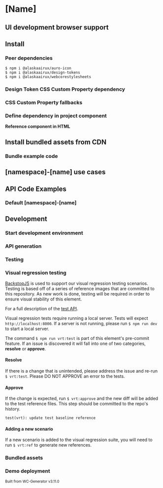 <!--
The README.md file is a compiled document. No edits should be made directly to this file.

README.md is created by running `npm run build:markdownDocs`.

This file is generated based on a template fetched from
`https://raw.githubusercontent.com/AlaskaAirlines/WC-Generator/master/componentDocs/README.md`
and copied to `./componentDocs/README.md` each time the the docs are compiled.

The following sections are editable by making changes to the following files:

| SECTION                | DESCRIPTION                                       | FILE LOCATION                       |
|------------------------|---------------------------------------------------|-------------------------------------|
| Description            | Description of the component                      | `./docs/partials/description.md`    |
| Use Cases              | Examples for when to use this component           | `./docs/partials/useCases.md`       |
| Additional Information | For use to add any component specific information | `./docs/partials/readmeAddlInfo.md` |
| Component Example Code | HTML sample code of the components use            | `./apiExamples/basic.html`          |
-->

# [Name]

<!-- AUROLABS-GENERATED-CONTENT:START (REMOTE:url=https://raw.githubusercontent.com/AlaskaAirlines/WC-Generator/master/componentDocs/partials/labsDisclaimer.md) -->
<!-- AUROLABS-GENERATED-CONTENT:END -->

<!-- AURO-GENERATED-CONTENT:START (FILE:src=./../docs/partials/description.md) -->
<!-- AURO-GENERATED-CONTENT:END -->

<!-- AURO-GENERATED-CONTENT:START (FILE:src=./../docs/partials/readmeAddlInfo.md) -->
<!-- AURO-GENERATED-CONTENT:END -->

## UI development browser support

<!-- AURO-GENERATED-CONTENT:START (REMOTE:url=https://raw.githubusercontent.com/AlaskaAirlines/WC-Generator/master/componentDocs/partials/browserSupport.md) -->
<!-- AURO-GENERATED-CONTENT:END -->

## Install

<!-- AURO-GENERATED-CONTENT:START (REMOTE:url=https://raw.githubusercontent.com/AlaskaAirlines/WC-Generator/master/componentDocs/partials/usage/componentInstall.md) -->
<!-- AURO-GENERATED-CONTENT:END -->

### Peer dependencies

```shell
$ npm i @alaskaairux/auro-icon
$ npm i @alaskaairux/design-tokens
$ npm i @alaskaairux/webcorestylesheets
```

### Design Token CSS Custom Property dependency

<!-- AURO-GENERATED-CONTENT:START (REMOTE:url=https://raw.githubusercontent.com/AlaskaAirlines/WC-Generator/master/componentDocs/partials/development/designTokens.md) -->
<!-- AURO-GENERATED-CONTENT:END -->

### CSS Custom Property fallbacks

<!-- AURO-GENERATED-CONTENT:START (REMOTE:url=https://raw.githubusercontent.com/AlaskaAirlines/WC-Generator/master/componentDocs/partials/usage/cssFallbacks.md) -->
<!-- AURO-GENERATED-CONTENT:END -->

### Define dependency in project component

<!-- AURO-GENERATED-CONTENT:START (REMOTE:url=https://raw.githubusercontent.com/AlaskaAirlines/WC-Generator/master/componentDocs/partials/usage/componentImportDescription.md) -->
<!-- AURO-GENERATED-CONTENT:END -->

<!-- AURO-GENERATED-CONTENT:START (REMOTE:url=https://raw.githubusercontent.com/AlaskaAirlines/WC-Generator/master/componentDocs/partials/usage/componentImport.md) -->
<!-- AURO-GENERATED-CONTENT:END -->

**Reference component in HTML**
<!-- AURO-GENERATED-CONTENT:START (CODE:src=./../apiExamples/basic.html) -->
<!-- AURO-GENERATED-CONTENT:END -->

## Install bundled assets from CDN

<!-- AURO-GENERATED-CONTENT:START (REMOTE:url=https://raw.githubusercontent.com/AlaskaAirlines/WC-Generator/master/componentDocs/partials/usage/bundleInstallDescription.md) -->
<!-- AURO-GENERATED-CONTENT:END -->

### Bundle example code

<!-- AURO-GENERATED-CONTENT:START (REMOTE:url=https://raw.githubusercontent.com/AlaskaAirlines/WC-Generator/master/componentDocs/partials/usage/bundleUse.md) -->
<!-- AURO-GENERATED-CONTENT:END -->

## [namespace]-[name] use cases

<!-- AURO-GENERATED-CONTENT:START (FILE:src=./../docs/partials/useCases.md) -->
<!-- AURO-GENERATED-CONTENT:END -->

## API Code Examples

### Default [namespace]-[name]

<!-- AURO-GENERATED-CONTENT:START (CODE:src=./../apiExamples/advanced.html) -->
<!-- AURO-GENERATED-CONTENT:END -->

## Development

<!-- AURO-GENERATED-CONTENT:START (REMOTE:url=https://raw.githubusercontent.com/AlaskaAirlines/WC-Generator/master/componentDocs/partials/development/developmentDescription.md) -->
<!-- AURO-GENERATED-CONTENT:END -->

### Start development environment

<!-- AURO-GENERATED-CONTENT:START (REMOTE:url=https://raw.githubusercontent.com/AlaskaAirlines/WC-Generator/master/componentDocs/partials/development/localhost.md) -->
<!-- AURO-GENERATED-CONTENT:END -->

### API generation

<!-- AURO-GENERATED-CONTENT:START (REMOTE:url=https://raw.githubusercontent.com/AlaskaAirlines/WC-Generator/master/componentDocs/partials/development/api.md) -->
<!-- AURO-GENERATED-CONTENT:END -->

### Testing

<!-- AURO-GENERATED-CONTENT:START (REMOTE:url=https://raw.githubusercontent.com/AlaskaAirlines/WC-Generator/master/componentDocs/partials/development/testing.md) -->
<!-- AURO-GENERATED-CONTENT:END -->

### Visual regression testing

[BackstopJS](https://github.com/garris/BackstopJS#backstop-features) is used to support our visual regression testing scenarios. Testing is based off of a series of reference images that are committed to this repository. As new work is done, testing will be required in order to ensure visual stability of this element.

For a full description of the [test API](https://github.com/garris/BackstopJS#using-backstopjs).

Visual regression tests require running a local server. Tests will expect `http://localhost:8000`. If a server is not running, please run `$ npm run dev` to start a local server.

The command `$ npm run vrt:test` is part of this element's pre-commit feature. If an issue is discovered it will fall into one of two categories, **resolve** or **approve**.

#### Resolve

If there is a change that is unintended, please address the issue and re-run `$ vrt:test`. Please DO NOT APPROVE an error to the tests.

#### Approve

If the change is expected, run `$ vrt:approve` and the new diff will be added to the test reference files. This step should be committed to the repo's history.

```shell
test(vrt): update test baseline reference
```

#### Adding a new scenario

If a new scenario is added to the visual regression suite, you will need to run `$ vrt:ref` to generate new references.


### Bundled assets

<!-- AURO-GENERATED-CONTENT:START (REMOTE:url=https://raw.githubusercontent.com/AlaskaAirlines/WC-Generator/master/componentDocs/partials/development/bundles.md) -->
<!-- AURO-GENERATED-CONTENT:END -->

### Demo deployment

<!-- AURO-GENERATED-CONTENT:START (REMOTE:url=https://raw.githubusercontent.com/AlaskaAirlines/WC-Generator/master/componentDocs/partials/development/deploymentDemo.md) -->
<!-- AURO-GENERATED-CONTENT:END -->

<small>Built from WC-Generator v3.11.0</small>
